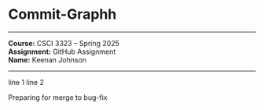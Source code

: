 # Commit-Graphh
---

**Course:** CSCI 3323 – Spring 2025  
**Assignment:** GitHub Assignment  
**Name:** Keenan Johnson  


---
line 1
line 2


Preparing for merge to bug-fix 
